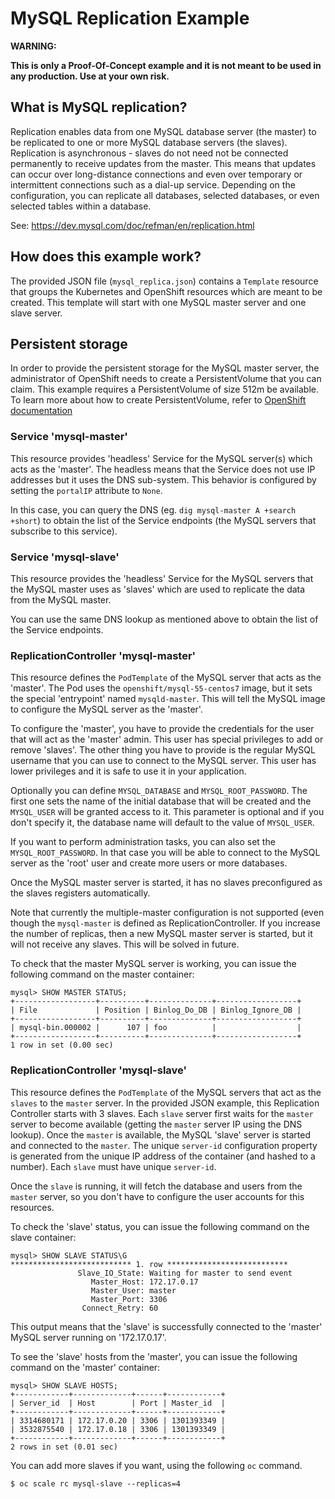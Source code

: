 # MySQL Replication Example

**WARNING:**

**This is only a Proof-Of-Concept example and it is not meant to be used in any
production. Use at your own risk.**

## What is MySQL replication?

Replication enables data from one MySQL database server (the master) to be
replicated to one or more MySQL database servers (the slaves). Replication is
asynchronous - slaves do not need not be connected permanently to receive updates from
the master. This means that updates can occur over long-distance connections and
even over temporary or intermittent connections such as a dial-up service.
Depending on the configuration, you can replicate all databases, selected
databases, or even selected tables within a database.

See: https://dev.mysql.com/doc/refman/en/replication.html

## How does this example work?

The provided JSON file (`mysql_replica.json`) contains a `Template` resource that
groups the Kubernetes and OpenShift resources which are meant to be created.
This template will start with one MySQL master server and one slave server.

## Persistent storage

In order to provide the persistent storage for the MySQL master server, the administrator
of OpenShift needs to create a PersistentVolume that you can claim. This example requires a PersistentVolume of size 512m be available.
To learn more about how to create PersistentVolume, refer to [OpenShift documentation](https://docs.openshift.org/latest/install_config/persistent_storage/persistent_storage_nfs.html)

### Service 'mysql-master'

This resource provides 'headless' Service for the MySQL server(s) which acts
as the 'master'. The headless means that the Service does not use IP
addresses but it uses the DNS sub-system. This behavior is configured by setting
the `portalIP` attribute to `None`.

In this case, you can query the DNS (eg. `dig mysql-master A +search +short`) to
obtain the list of the Service endpoints (the MySQL servers that subscribe to
this service).

### Service 'mysql-slave'

This resource provides the 'headless' Service for the MySQL servers that the
MySQL master uses as 'slaves' which are used to replicate the data from the
MySQL master.

You can use the same DNS lookup as mentioned above to obtain the list of the
Service endpoints.

### ReplicationController 'mysql-master'

This resource defines the `PodTemplate` of the MySQL server that acts as the
'master'. The Pod uses the `openshift/mysql-55-centos7` image, but it sets the
special 'entrypoint' named `mysqld-master`. This will tell the MySQL image to
configure the MySQL server as the 'master'.

To configure the 'master', you have to provide the credentials for the user that
will act as the 'master' admin. This user has special privileges to add or
remove 'slaves'.
The other thing you have to provide is the regular MySQL username that you can
use to connect to the MySQL server. This user has lower privileges and it is
safe to use it in your application.

Optionally you can define `MYSQL_DATABASE` and `MYSQL_ROOT_PASSWORD`. The first
one sets the name of the initial database that will be created and the
`MYSQL_USER` will be granted access to it. This parameter is optional
and if you don't specify it, the database name will default to the value of
`MYSQL_USER`.

If you want to perform administration tasks, you can also set the
`MYSQL_ROOT_PASSWORD`. In that case you will be able to connect to the MySQL
server as the 'root' user and create more users or more databases.

Once the MySQL master server is started, it has no slaves preconfigured as the
slaves registers automatically.

Note that currently the multiple-master configuration is not supported (even
though the `mysql-master` is defined as ReplicationController. If you increase the
number of replicas, then a new MySQL master server is started, but it will not
receive any slaves. This will be solved in future.

To check that the master MySQL server is working, you can issue the following
command on the master container:

```
mysql> SHOW MASTER STATUS;
+------------------+----------+--------------+------------------+
| File             | Position | Binlog_Do_DB | Binlog_Ignore_DB |
+------------------+----------+--------------+------------------+
| mysql-bin.000002 |      107 | foo          |                  |
+------------------+----------+--------------+------------------+
1 row in set (0.00 sec)
```

### ReplicationController 'mysql-slave'

This resource defines the `PodTemplate` of the MySQL servers that act as the
`slaves` to the `master` server. In the provided JSON example, this Replication
Controller starts with 3 slaves. Each `slave` server first waits for the `master`
server to become available (getting the `master` server IP using the DNS
lookup). Once the `master` is available, the MySQL 'slave' server is started and
connected to the `master`. The unique `server-id` configuration property is
generated from the unique IP address of the container (and hashed to a number).
Each `slave` must have unique `server-id`.

Once the `slave` is running, it will fetch the database and users from the
`master` server, so you don't have to configure the user accounts for this
resources.

To check the 'slave' status, you can issue the following command on the slave
container:

```
mysql> SHOW SLAVE STATUS\G
*************************** 1. row ***************************
               Slave_IO_State: Waiting for master to send event
                  Master_Host: 172.17.0.17
                  Master_User: master
                  Master_Port: 3306
                Connect_Retry: 60
```

This output means that the 'slave' is successfully connected to the 'master'
MySQL server running on '172.17.0.17'.

To see the 'slave' hosts from the 'master', you can issue the following command
on the 'master' container:

```
mysql> SHOW SLAVE HOSTS;
+------------+-------------+------+------------+
| Server_id  | Host        | Port | Master_id  |
+------------+-------------+------+------------+
| 3314680171 | 172.17.0.20 | 3306 | 1301393349 |
| 3532875540 | 172.17.0.18 | 3306 | 1301393349 |
+------------+-------------+------+------------+
2 rows in set (0.01 sec)

```

You can add more slaves if you want, using the following `oc` command.

```
$ oc scale rc mysql-slave --replicas=4
```
